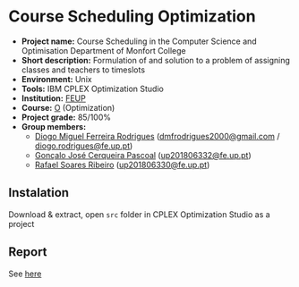 # Course Scheduling Optimization

- **Project name:** Course Scheduling in the Computer Science and Optimisation Department of Monfort College
- **Short description:** Formulation of and solution to a problem of assigning classes and teachers to timeslots
- **Environment:** Unix
- **Tools:** IBM CPLEX Optimization Studio
- **Institution:** [FEUP](https://sigarra.up.pt/feup/en/web_page.Inicial)
- **Course:** [O](https://sigarra.up.pt/feup/en/UCURR_GERAL.FICHA_UC_VIEW?pv_ocorrencia_id=486260) (Optimization)
- **Project grade:** 85/100%
- **Group members:**
    - [Diogo Miguel Ferreira Rodrigues](https://github.com/dmfrodrigues) (<dmfrodrigues2000@gmail.com> / <diogo.rodrigues@fe.up.pt>)
    - [Gonçalo José Cerqueira Pascoal](https://github.com/VenomPaco) (<up201806332@fe.up.pt>)
    - [Rafael Soares Ribeiro](https://github.com/up201806330) (<up201806330@fe.up.pt>)
    
## Instalation
Download & extract, open `src` folder in CPLEX Optimization Studio as a project

## Report 
See [here](https://github.com/up201806330/Course-Scheduling-Optimization/blob/main/docs/report.pdf)
